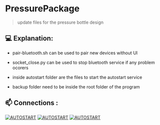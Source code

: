 # PressurePackage

> update files for the pressure bottle design


## 💻 Explanation:

* pair-bluetooth.sh can be used to pair new devices without UI

* socket_close.py can be used to stop bluetooth service if any problem ocorers

* inside autostart folder are the files to start the autostart service 

* backup folder need to be inside the root folder of the program

## 📫 Connections :

[![AUTOSTART](https://img.shields.io/badge/autostart%20service%20-%23323330.svg?&style=for-the-badge&logo=autostart%20ff&logoColor=black&color=8000FF)](https://github.com/kelvinhenriqu/PressurePackage/tree/main/autostart)
[![AUTOSTART](https://img.shields.io/badge/usbshare%20-%23323330.svg?&style=for-the-badge&logo=usbshare%20ff&logoColor=black&color=8000FF)](https://github.com/kelvinhenriqu/PressurePackage/tree/main/usbshare)
[![AUTOSTART](https://img.shields.io/badge/Backup%20-%23323330.svg?&style=for-the-badge&logo=backup%20ff&logoColor=black&color=8000FF)](https://github.com/kelvinhenriqu/PressurePackage/tree/main/backup)